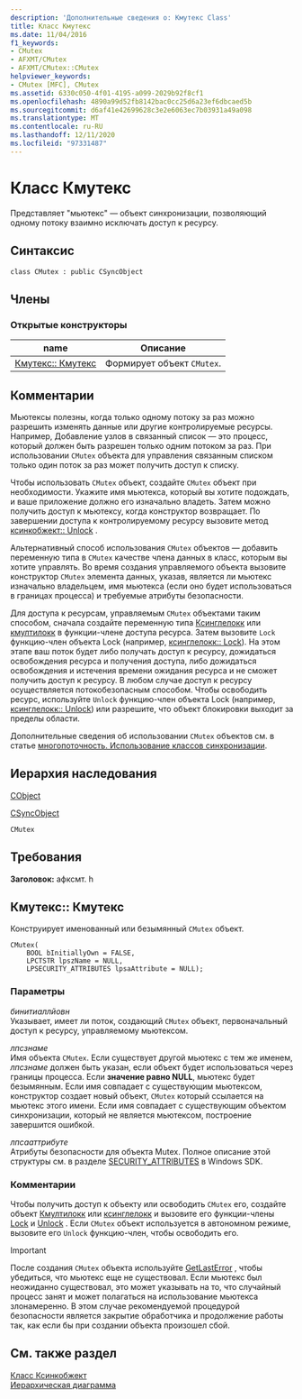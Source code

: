 ```yaml
---
description: 'Дополнительные сведения о: Кмутекс Class'
title: Класс Кмутекс
ms.date: 11/04/2016
f1_keywords:
- CMutex
- AFXMT/CMutex
- AFXMT/CMutex::CMutex
helpviewer_keywords:
- CMutex [MFC], CMutex
ms.assetid: 6330c050-4f01-4195-a099-2029b92f8cf1
ms.openlocfilehash: 4890a99d52fb8142bac0cc25d6a23ef6dbcaed5b
ms.sourcegitcommit: d6af41e42699628c3e2e6063ec7b03931a49a098
ms.translationtype: MT
ms.contentlocale: ru-RU
ms.lasthandoff: 12/11/2020
ms.locfileid: "97331487"
---
```

# <a name="cmutex-class"></a>Класс Кмутекс

Представляет "мьютекс" — объект синхронизации, позволяющий одному потоку взаимно исключать доступ к ресурсу.

## <a name="syntax"></a>Синтаксис

```
class CMutex : public CSyncObject
```

## <a name="members"></a>Члены

### <a name="public-constructors"></a>Открытые конструкторы

|name|Описание|
|----------|-----------------|
|[Кмутекс:: Кмутекс](#cmutex)|Формирует объект `CMutex`.|

## <a name="remarks"></a>Комментарии

Мьютексы полезны, когда только одному потоку за раз можно разрешить изменять данные или другие контролируемые ресурсы. Например, Добавление узлов в связанный список — это процесс, который должен быть разрешен только одним потоком за раз. При использовании `CMutex` объекта для управления связанным списком только один поток за раз может получить доступ к списку.

Чтобы использовать `CMutex` объект, создайте `CMutex` объект при необходимости. Укажите имя мьютекса, который вы хотите подождать, и ваше приложение должно его изначально владеть. Затем можно получить доступ к мьютексу, когда конструктор возвращает. По завершении доступа к контролируемому ресурсу вызовите метод [ксинкобжект:: Unlock](../../mfc/reference/csyncobject-class.md#unlock) .

Альтернативный способ использования `CMutex` объектов — добавить переменную типа в `CMutex` качестве члена данных в класс, которым вы хотите управлять. Во время создания управляемого объекта вызовите конструктор `CMutex` элемента данных, указав, является ли мьютекс изначально владельцем, имя мьютекса (если оно будет использоваться в границах процесса) и требуемые атрибуты безопасности.

Для доступа к ресурсам, управляемым `CMutex` объектами таким способом, сначала создайте переменную типа [Ксинглелокк](../../mfc/reference/csinglelock-class.md) или [кмултилокк](../../mfc/reference/cmultilock-class.md) в функции-члене доступа ресурса. Затем вызовите `Lock` функцию-член объекта Lock (например, [ксинглелокк:: Lock](../../mfc/reference/csinglelock-class.md#lock)). На этом этапе ваш поток будет либо получать доступ к ресурсу, дожидаться освобождения ресурса и получения доступа, либо дожидаться освобождения и истечения времени ожидания ресурса и не сможет получить доступ к ресурсу. В любом случае доступ к ресурсу осуществляется потокобезопасным способом. Чтобы освободить ресурс, используйте `Unlock` функцию-член объекта Lock (например, [ксинглелокк:: Unlock](../../mfc/reference/csinglelock-class.md#unlock)) или разрешите, что объект блокировки выходит за пределы области.

Дополнительные сведения об использовании `CMutex` объектов см. в статье [многопоточность. Использование классов синхронизации](../../parallel/multithreading-how-to-use-the-synchronization-classes.md).

## <a name="inheritance-hierarchy"></a>Иерархия наследования

[CObject](../../mfc/reference/cobject-class.md)

[CSyncObject](../../mfc/reference/csyncobject-class.md)

`CMutex`

## <a name="requirements"></a>Требования

**Заголовок:** афксмт. h

## <a name="cmutexcmutex"></a><a name="cmutex"></a> Кмутекс:: Кмутекс

Конструирует именованный или безымянный `CMutex` объект.

```
CMutex(
    BOOL bInitiallyOwn = FALSE,
    LPCTSTR lpszName = NULL,
    LPSECURITY_ATTRIBUTES lpsaAttribute = NULL);
```

### <a name="parameters"></a>Параметры

*бинитиаллйовн*<br/>
Указывает, имеет ли поток, создающий `CMutex` объект, первоначальный доступ к ресурсу, управляемому мьютексом.

*лпсзнаме*<br/>
Имя объекта `CMutex`. Если существует другой мьютекс с тем же именем, *лпсзнаме* должен быть указан, если объект будет использоваться через границы процесса. Если **значение равно NULL**, мьютекс будет безымянным. Если имя совпадает с существующим мьютексом, конструктор создает новый объект, `CMutex` который ссылается на мьютекс этого имени. Если имя совпадает с существующим объектом синхронизации, который не является мьютексом, построение завершится ошибкой.

*лпсааттрибуте*<br/>
Атрибуты безопасности для объекта Mutex. Полное описание этой структуры см. в разделе [SECURITY_ATTRIBUTES](/previous-versions/windows/desktop/legacy/aa379560\(v=vs.85\)) в Windows SDK.

### <a name="remarks"></a>Комментарии

Чтобы получить доступ к объекту или освободить `CMutex` его, создайте объект [Кмултилокк](../../mfc/reference/cmultilock-class.md) или [ксинглелокк](../../mfc/reference/csinglelock-class.md) и вызовите его функции-члены [Lock](../../mfc/reference/csinglelock-class.md#lock) и [Unlock](../../mfc/reference/csinglelock-class.md#unlock) . Если `CMutex` объект используется в автономном режиме, вызовите его `Unlock` функцию-член, чтобы освободить его.

> [!IMPORTANT]
> После создания `CMutex` объекта используйте [GetLastError](/windows/win32/api/errhandlingapi/nf-errhandlingapi-getlasterror) , чтобы убедиться, что мьютекс еще не существовал. Если мьютекс был неожиданно существовал, это может указывать на то, что случайный процесс занят и может полагаться на использование мьютекса злонамеренно. В этом случае рекомендуемой процедурой безопасности является закрытие обработчика и продолжение работы так, как если бы при создании объекта произошел сбой.

## <a name="see-also"></a>См. также раздел

[Класс Ксинкобжект](../../mfc/reference/csyncobject-class.md)<br/>
[Иерархическая диаграмма](../../mfc/hierarchy-chart.md)
